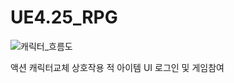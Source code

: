 # UE4.25_RPG
 
![캐릭터_흐름도](https://github.com/user-attachments/assets/2b420322-74ca-4e22-ae39-6be14ef241e2)

액션
캐릭터교체
상호작용
적
아이템
UI
로그인 및 게임참여
